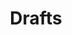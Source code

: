 ---
layout: layouts/blog.njk
title: Drafts
subtext: More raw thoughts
permalink: /drafts/index.html
---